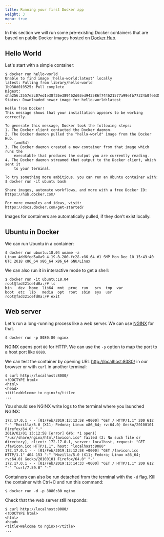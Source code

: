 ```yaml
---
title: Running your first Docker app
weight: 3
menu: true
---
```


In this section we will run some pre-existing Docker containers
that are based on public Docker images hosted on [Docker Hub](https://hub.docker.com/).

## Hello World

Let's start with a simple container:

    $ docker run hello-world
    Unable to find image 'hello-world:latest' locally
    latest: Pulling from library/hello-world
    1b930d010525: Pull complete 
    Digest: sha256:2557e3c07ed1e38f26e389462d03ed943586f744621577a99efb77324b0fe535
    Status: Downloaded newer image for hello-world:latest

    Hello from Docker!
    This message shows that your installation appears to be working correctly.

    To generate this message, Docker took the following steps:
    1. The Docker client contacted the Docker daemon.
    2. The Docker daemon pulled the "hello-world" image from the Docker Hub.
        (amd64)
    3. The Docker daemon created a new container from that image which runs the
        executable that produces the output you are currently reading.
    4. The Docker daemon streamed that output to the Docker client, which sent it
        to your terminal.

    To try something more ambitious, you can run an Ubuntu container with:
    $ docker run -it ubuntu bash

    Share images, automate workflows, and more with a free Docker ID:
    https://hub.docker.com/

    For more examples and ideas, visit:
    https://docs.docker.com/get-started/

Images for containers are automatically pulled, if they don't exist locally.

## Ubuntu in Docker

We can run Ubuntu in a container:

    $ docker run ubuntu:18.04 uname -a
    Linux 4dd6fed5a8a9 4.19.8-200.fc28.x86_64 #1 SMP Mon Dec 10 15:43:40 UTC 2018 x86_64 x86_64 x86_64 GNU/Linux

We can also run it in interactive mode to get a shell:

    $ docker run -it ubuntu:18.04
    root@fad321cefd0a:/# ls
    bin   dev  home  lib64  mnt  proc  run   srv  tmp  var
    boot  etc  lib   media  opt  root  sbin  sys  usr
    root@fad321cefd0a:/# exit

## Web server

Let's run a long-running process like a web server. We can use [NGINX](https://www.nginx.com/) for that.

    $ docker run -p 8080:80 nginx

NGINX opens port `80` for HTTP. We can use the `-p` option to map the port to a host port like `8080`.

We can test the container by opening URL <http://localhost:8080/> in our browser or with `curl` in another terminal:

    $ curl http://localhost:8080/
    <!DOCTYPE html>
    <html>
    <head>
    <title>Welcome to nginx!</title>
    ...

You should see NGINX write logs to the terminal where you launched NGINX:

    172.17.0.1 - - [01/Feb/2019:13:12:58 +0000] "GET / HTTP/1.1" 200 612 "-" "Mozilla/5.0 (X11; Fedora; Linux x86_64; rv:64.0) Gecko/20100101 Firefox/64.0" "-"
    2019/02/01 13:12:58 [error] 6#6: *1 open() "/usr/share/nginx/html/favicon.ico" failed (2: No such file or directory), client: 172.17.0.1, server: localhost, request: "GET /favicon.ico HTTP/1.1", host: "localhost:8080"
    172.17.0.1 - - [01/Feb/2019:13:12:58 +0000] "GET /favicon.ico HTTP/1.1" 404 153 "-" "Mozilla/5.0 (X11; Fedora; Linux x86_64; rv:64.0) Gecko/20100101 Firefox/64.0" "-"
    172.17.0.1 - - [01/Feb/2019:13:14:33 +0000] "GET / HTTP/1.1" 200 612 "-" "curl/7.59.0" "-"

Containers can also be run detached from the terminal with the `-d` flag.
Kill the container with Ctrl+C and run this command:

    $ docker run -d -p 8080:80 nginx

Check that the web server still responds:

    $ curl http://localhost:8080/
    <!DOCTYPE html>
    <html>
    <head>
    <title>Welcome to nginx!</title>
    ...
